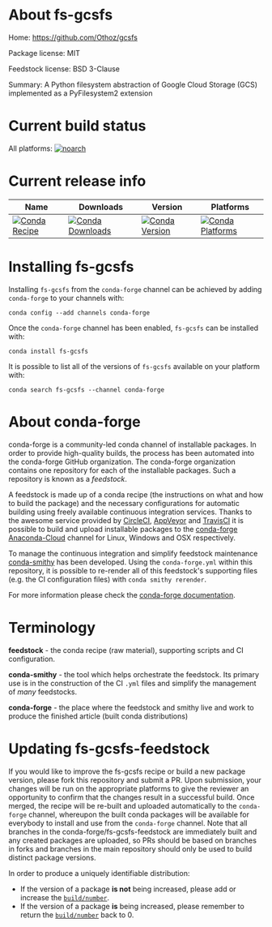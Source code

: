 About fs-gcsfs
==============

Home: https://github.com/Othoz/gcsfs

Package license: MIT

Feedstock license: BSD 3-Clause

Summary: A Python filesystem abstraction of Google Cloud Storage (GCS) implemented as a PyFilesystem2 extension



Current build status
====================

All platforms:
[![noarch](https://img.shields.io/circleci/project/github/conda-forge/fs-gcsfs-feedstock/master.svg?label=noarch)](https://circleci.com/gh/conda-forge/fs-gcsfs-feedstock)

Current release info
====================

| Name | Downloads | Version | Platforms |
| --- | --- | --- | --- |
| [![Conda Recipe](https://img.shields.io/badge/recipe-fs--gcsfs-green.svg)](https://anaconda.org/conda-forge/fs-gcsfs) | [![Conda Downloads](https://img.shields.io/conda/dn/conda-forge/fs-gcsfs.svg)](https://anaconda.org/conda-forge/fs-gcsfs) | [![Conda Version](https://img.shields.io/conda/vn/conda-forge/fs-gcsfs.svg)](https://anaconda.org/conda-forge/fs-gcsfs) | [![Conda Platforms](https://img.shields.io/conda/pn/conda-forge/fs-gcsfs.svg)](https://anaconda.org/conda-forge/fs-gcsfs) |

Installing fs-gcsfs
===================

Installing `fs-gcsfs` from the `conda-forge` channel can be achieved by adding `conda-forge` to your channels with:

```
conda config --add channels conda-forge
```

Once the `conda-forge` channel has been enabled, `fs-gcsfs` can be installed with:

```
conda install fs-gcsfs
```

It is possible to list all of the versions of `fs-gcsfs` available on your platform with:

```
conda search fs-gcsfs --channel conda-forge
```


About conda-forge
=================

conda-forge is a community-led conda channel of installable packages.
In order to provide high-quality builds, the process has been automated into the
conda-forge GitHub organization. The conda-forge organization contains one repository
for each of the installable packages. Such a repository is known as a *feedstock*.

A feedstock is made up of a conda recipe (the instructions on what and how to build
the package) and the necessary configurations for automatic building using freely
available continuous integration services. Thanks to the awesome service provided by
[CircleCI](https://circleci.com/), [AppVeyor](https://www.appveyor.com/)
and [TravisCI](https://travis-ci.org/) it is possible to build and upload installable
packages to the [conda-forge](https://anaconda.org/conda-forge)
[Anaconda-Cloud](https://anaconda.org/) channel for Linux, Windows and OSX respectively.

To manage the continuous integration and simplify feedstock maintenance
[conda-smithy](https://github.com/conda-forge/conda-smithy) has been developed.
Using the ``conda-forge.yml`` within this repository, it is possible to re-render all of
this feedstock's supporting files (e.g. the CI configuration files) with ``conda smithy rerender``.

For more information please check the [conda-forge documentation](https://conda-forge.org/docs/).

Terminology
===========

**feedstock** - the conda recipe (raw material), supporting scripts and CI configuration.

**conda-smithy** - the tool which helps orchestrate the feedstock.
                   Its primary use is in the construction of the CI ``.yml`` files
                   and simplify the management of *many* feedstocks.

**conda-forge** - the place where the feedstock and smithy live and work to
                  produce the finished article (built conda distributions)


Updating fs-gcsfs-feedstock
===========================

If you would like to improve the fs-gcsfs recipe or build a new
package version, please fork this repository and submit a PR. Upon submission,
your changes will be run on the appropriate platforms to give the reviewer an
opportunity to confirm that the changes result in a successful build. Once
merged, the recipe will be re-built and uploaded automatically to the
`conda-forge` channel, whereupon the built conda packages will be available for
everybody to install and use from the `conda-forge` channel.
Note that all branches in the conda-forge/fs-gcsfs-feedstock are
immediately built and any created packages are uploaded, so PRs should be based
on branches in forks and branches in the main repository should only be used to
build distinct package versions.

In order to produce a uniquely identifiable distribution:
 * If the version of a package **is not** being increased, please add or increase
   the [``build/number``](https://conda.io/docs/user-guide/tasks/build-packages/define-metadata.html#build-number-and-string).
 * If the version of a package **is** being increased, please remember to return
   the [``build/number``](https://conda.io/docs/user-guide/tasks/build-packages/define-metadata.html#build-number-and-string)
   back to 0.
